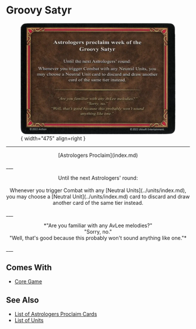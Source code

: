 # Groovy Satyr

<figure markdown="span">

![Groovy Satyr](../assets/astrologers_proclaim-groovy_satyr.webp){ width="475" align=right }

</figure>

___
<p style="text-align: center;" markdown>[Astrologers Proclaim](index.md)</p>
___
<p style="text-align: center;" markdown>Until the next Astrologers' round:<br><br>Whenever you trigger Combat with any [Neutral Units](../units/index.md), you may choose a [Neutral Unit](../units/index.md) card to discard and draw another card of the same tier instead.</p>
___
<p style="text-align: center;" markdown>*"Are you familiar with any AvLee melodies?"<br>"Sorry, no."<br>"Well, that's good because this probably won't sound anything like one."*</p>
___


## Comes With

- [Core Game](../content/core_game.md)


## See Also

- [List of Astrologers Proclaim Cards](index.md)
- [List of Units](../units/index.md)
